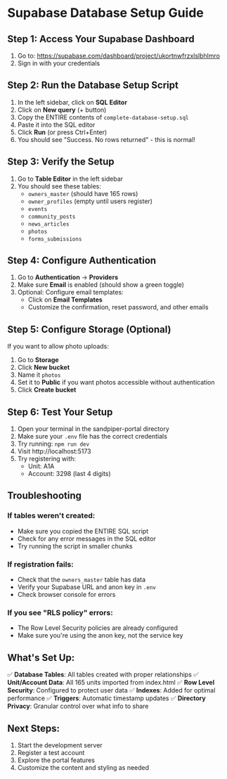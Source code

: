 # Supabase Database Setup Guide

## Step 1: Access Your Supabase Dashboard
1. Go to: https://supabase.com/dashboard/project/ukortnwfrzxlslbhlmro
2. Sign in with your credentials

## Step 2: Run the Database Setup Script
1. In the left sidebar, click on **SQL Editor**
2. Click on **New query** (+ button)
3. Copy the ENTIRE contents of `complete-database-setup.sql`
4. Paste it into the SQL editor
5. Click **Run** (or press Ctrl+Enter)
6. You should see "Success. No rows returned" - this is normal!

## Step 3: Verify the Setup
1. Go to **Table Editor** in the left sidebar
2. You should see these tables:
   - `owners_master` (should have 165 rows)
   - `owner_profiles` (empty until users register)
   - `events`
   - `community_posts`
   - `news_articles`
   - `photos`
   - `forms_submissions`

## Step 4: Configure Authentication
1. Go to **Authentication** → **Providers**
2. Make sure **Email** is enabled (should show a green toggle)
3. Optional: Configure email templates:
   - Click on **Email Templates**
   - Customize the confirmation, reset password, and other emails

## Step 5: Configure Storage (Optional)
If you want to allow photo uploads:
1. Go to **Storage**
2. Click **New bucket**
3. Name it `photos`
4. Set it to **Public** if you want photos accessible without authentication
5. Click **Create bucket**

## Step 6: Test Your Setup
1. Open your terminal in the sandpiper-portal directory
2. Make sure your `.env` file has the correct credentials
3. Try running: `npm run dev`
4. Visit http://localhost:5173
5. Try registering with:
   - Unit: A1A
   - Account: 3298 (last 4 digits)

## Troubleshooting

### If tables weren't created:
- Make sure you copied the ENTIRE SQL script
- Check for any error messages in the SQL editor
- Try running the script in smaller chunks

### If registration fails:
- Check that the `owners_master` table has data
- Verify your Supabase URL and anon key in `.env`
- Check browser console for errors

### If you see "RLS policy" errors:
- The Row Level Security policies are already configured
- Make sure you're using the anon key, not the service key

## What's Set Up:

✅ **Database Tables**: All tables created with proper relationships
✅ **Unit/Account Data**: All 165 units imported from index.html
✅ **Row Level Security**: Configured to protect user data
✅ **Indexes**: Added for optimal performance
✅ **Triggers**: Automatic timestamp updates
✅ **Directory Privacy**: Granular control over what info to share

## Next Steps:
1. Start the development server
2. Register a test account
3. Explore the portal features
4. Customize the content and styling as needed
